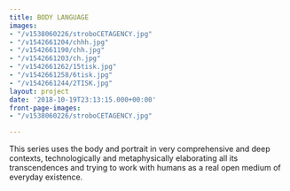 ```yaml
---
title: BODY LANGUAGE
images:
- "/v1538060226/stroboCETAGENCY.jpg"
- "/v1542661204/chhh.jpg"
- "/v1542661190/chh.jpg"
- "/v1542661203/ch.jpg"
- "/v1542661262/15tisk.jpg"
- "/v1542661258/6tisk.jpg"
- "/v1542661244/2TISK.jpg"
layout: project
date: '2018-10-19T23:13:15.000+00:00'
front-page-images:
- "/v1538060226/stroboCETAGENCY.jpg"

---
```

This series uses the body and portrait in very comprehensive and deep contexts, technologically and metaphysically elaborating all its transcendences and trying to work with humans as a real open medium of everyday existence.